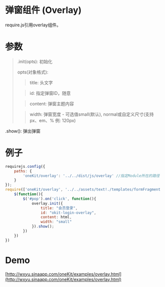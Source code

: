 弹窗组件 (Overlay)
======
require.js引用overlay组件。

参数
====
>.init(opts): 初始化
>
> opts(对象格式):
>> title: 头文字
>
>> id: 指定弹窗ID，随意
>
>> content: 弹窗主题内容
>
>> width: 弹窗宽度 - 可选值small(默认), normal或自定义尺寸(支持px、em、% 例: 120px)
> 
.show(): 弹出弹窗


例子
======
```javascript
requirejs.config({
    paths: {
        'oneKit/overlay': '../../dist/js/overlay' //指定Module所在的路径
    }
});
require(['oneKit/overlay', '../../assets/text!./templates/formFragment.html'], function(overlay, html){
	$(function(){
		$('#pop').on('click', function(){
			overlay.init({
				title: "会员登录",
				id: "okit-login-overlay",
				content: html,
				width: "small"
			}).show();
		})
	})
})
```

Demo
====
[http://wxyu.sinaapp.com/oneKit/examples/overlay.html](http://wxyu.sinaapp.com/oneKit/examples/overlay.html)

